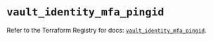 # `vault_identity_mfa_pingid`

Refer to the Terraform Registry for docs: [`vault_identity_mfa_pingid`](https://registry.terraform.io/providers/hashicorp/vault/3.25.0/docs/resources/identity_mfa_pingid).
